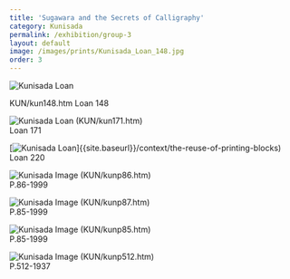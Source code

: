 ```yaml
---
title: 'Sugawara and the Secrets of Calligraphy'
category: Kunisada
permalink: /exhibition/group-3
layout: default
image: /images/prints/Kunisada_Loan_148.jpg
order: 3
---
```

![Kunisada Loan ]({{site.baseurl}}/images/prints/Kunisada_Loan_148.jpg)

KUN/kun148.htm
Loan 148

![Kunisada Loan ]({{site.baseurl}}/images/prints/Kunisada_Loan_171.jpg) (KUN/kun171.htm)  
Loan 171

[![Kunisada Loan ]({{site.baseurl}}/images/prints/Kunisada_Loan_220.jpg)]{{site.baseurl}}/context/the-reuse-of-printing-blocks)  
Loan 220

![Kunisada Image]({{site.baseurl}}/images/prints/P.86-1999.jpg)
(KUN/kunp86.htm)  
P.86-1999

![Kunisada Image]({{site.baseurl}}/images/prints/P.85-1999.jpg)
(KUN/kunp87.htm)  
P.85-1999

![Kunisada Image]({{site.baseurl}}/images/prints/P.85-1999.jpg)
(KUN/kunp85.htm)  
P.85-1999

![Kunisada Image]({{site.baseurl}}/images/prints/P.512-1937.jpg)
(KUN/kunp512.htm)  
P.512-1937
